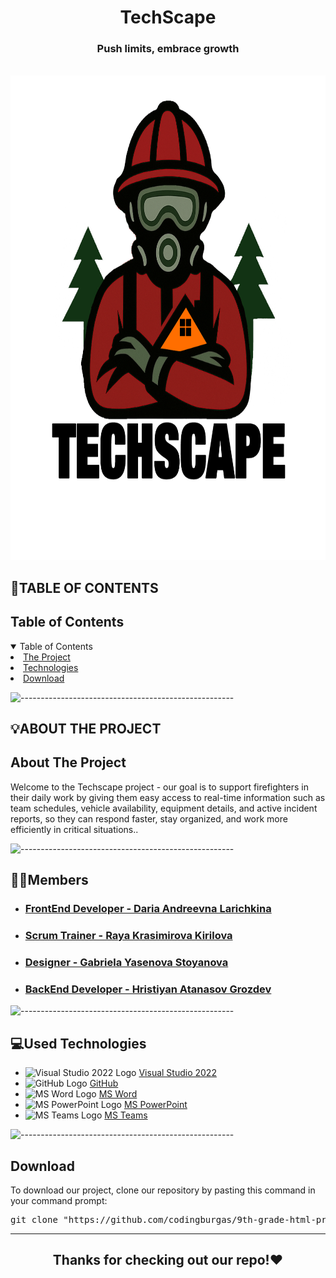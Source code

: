 
<p align="center">
</p>

<h1 align="center"> TechScape </h1>
<h3 align="center">Push limits, embrace growth</h3>  
<br>
<img src="project/public/logo.png" alt="Logo" width="1000" height="775">
<br>

## 📃TABLE OF CONTENTS 
<h2 id="table-of-contents">Table of Contents</h2>

<details open="open">
    <summary>Table of Contents</summary>
    <li><a href="#about-the-project">  The Project</a></li>
    <li><a href="#used-technologies">  Technologies</a></li>
    <li><a href="#download">    Download</a></li>
</details>

![-----------------------------------------------------](https://raw.githubusercontent.com/andreasbm/readme/master/assets/lines/rainbow.png)

## 💡ABOUT THE PROJECT 
<h2 id="about-the-project">About The Project</h2>

<p align="justify">
    <p>Welcome to the Techscape project - our goal is to support firefighters in their daily work by giving them easy access to real-time information such as team schedules, vehicle availability, equipment details, and active incident reports, so they can respond faster, stay organized, and work more efficiently in critical situations..</p>
</p>

![-----------------------------------------------------](https://raw.githubusercontent.com/andreasbm/readme/master/assets/lines/rainbow.png)


<h2>🧑‍🎓Members</h2>

- ### <a href = "https://github.com/darialarichkina"> FrontEnd Developer - Daria Andreevna Larichkina </a> 
- ### <a href = "https://github.com/ddzavalishin23"> Scrum Trainer - Raya Krasimirova Kirilova </a>
- ### <a href = "https://github.com/gyastoyanova23"> Designer - Gabriela Yasenova Stoyanova </a>
- ### <a href = "https://github.com/Hristiyan1423"> BackEnd Developer - Hristiyan Atanasov Grozdev </a>
![-----------------------------------------------------](https://raw.githubusercontent.com/andreasbm/readme/master/assets/lines/rainbow.png)

##  💻Used Technologies
- <img src="https://upload.wikimedia.org/wikipedia/commons/thumb/2/2c/Visual_Studio_Icon_2022.svg/1200px-Visual_Studio_Icon_2022.svg.png" width="20" alt="Visual Studio 2022 Logo"> <a href="https://visualstudio.microsoft.com/vs/">Visual Studio 2022</a>
- <img src="https://github.githubassets.com/images/modules/logos_page/GitHub-Mark.png" width="20" alt="GitHub Logo"> <a href="https://github.com/">GitHub</a>
- <img src="https://upload.wikimedia.org/wikipedia/commons/thumb/f/fd/Microsoft_Office_Word_%282019%E2%80%93present%29.svg/2203px-Microsoft_Office_Word_%282019%E2%80%93present%29.svg.png" width="20" alt="MS Word Logo"> <a href="project/public/TechScape.docx">MS Word</a>
- <img src="https://upload.wikimedia.org/wikipedia/commons/3/3b/Microsoft_PowerPoint_Logo.png" width="20" alt="MS PowerPoint Logo"> <a href="project/public/TechScape.pptx ">MS PowerPoint</a>
- <img src="https://upload.wikimedia.org/wikipedia/commons/thumb/c/c9/Microsoft_Office_Teams_%282018%E2%80%93present%29.svg/2203px-Microsoft_Office_Teams_%282018%E2%80%93present%29.svg.png" width="20" alt="MS Teams Logo"> <a href="https://www.microsoft.com/en-us/microsoft-teams/group-chat-software">MS Teams</a>

![-----------------------------------------------------](https://raw.githubusercontent.com/andreasbm/readme/master/assets/lines/rainbow.png)


<!-- CONTRIBUTORS -->


<h2 id="download">Download</h2>

<p>To download our project, clone our repository by pasting this command in your command prompt:</p>

<pre align="center">git clone "https://github.com/codingburgas/9th-grade-html-project-techscape.git"</pre>

<hr>

<h2 align="center">Thanks for checking out our repo!❤️</h2>
